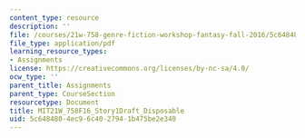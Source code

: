 ```yaml
---
content_type: resource
description: ''
file: /courses/21w-758-genre-fiction-workshop-fantasy-fall-2016/5c6484804ec96c4027941b475be2e340_MIT21W_758F16_Story1Draft_Disposable.pdf
file_type: application/pdf
learning_resource_types:
- Assignments
license: https://creativecommons.org/licenses/by-nc-sa/4.0/
ocw_type: ''
parent_title: Assignments
parent_type: CourseSection
resourcetype: Document
title: MIT21W_758F16_Story1Draft_Disposable
uid: 5c648480-4ec9-6c40-2794-1b475be2e340
---
```


